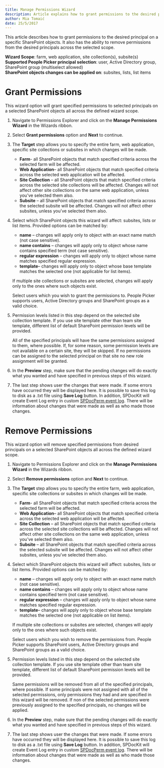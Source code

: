 ```yaml
---
title: Manage Permissions Wizard
description: Article explains how to grant permissions to the desired principal on a specific SharePoint objects.
author: Mia Tomaić
date: 25/5/2017
---
```

This article describes how to grant permissions to the desired principal on a specific SharePoint objects. It also has the ability to remove permissions from the desired principals across the selected scope.

**Wizard Scope**: farm, web application, site collection(s), subsite(s)  
**Supported People Picker principal selection**: user, Active Directory group, SharePoint group (multiselect allowed)  
**SharePoint objects changes can be applied on**: subsites, lists, list items

# Grant Permissions
This wizard option will grant specified permissions to selected principals on a selected SharePoint objects all across the defined wizard scope.
1. Navigate to Permissions Explorer and click on the **Manage Permissions Wizard** in the Wizards ribbon.

2. Select **Grant permissions** option and **Next** to continue.

3. The **Target** step allows you to specify the entire farm, web application, specific site collections or subsites in which changes will be made.

    * **Farm**- all SharePoint objects that match specified criteria across the selected farm will be affected.  
    * **Web Application**– all SharePoint objects that match specified criteria across the selected web application will be affected.  
    * **Site Collection** – all SharePoint objects that match specified criteria across the selected site collections will be affected. Changes will not affect other site collections on the same web application, unless you’ve selected them also.  
    * **Subsite** – all SharePoint objects that match specified criteria across the selected subsite will be affected. Changes will not affect other subsites, unless you’ve selected them also.

4. Select which SharePoint objects this wizard will affect: subsites, lists or list items. Provided options can be matched by:

    * **name** – changes will apply only to object with an exact name match (not case sensitive).  
    * **name contains** – changes will apply only to object whose name contains specified term (not case sensitive).  
    * **regular expression** – changes will apply only to object whose name matches specified regular expression.  
    * **template**– changes will apply only to object whose base template matches the selected one (not applicable for list items).

    If multiple site collections or subsites are selected, changes will apply only to the ones where such objects exist.

    Select users which you wish to grant the permissions to. People Picker supports users, Active Directory groups  and SharePoint groups as a valid choice.

5. Permission levels listed in this step depend on the selected site collection template. If you use site template other than team site template, different list of default SharePoint permission levels will be provided.

    All of the specified principals will have the same permissions assigned to them, where possible. If, for some reason, some permission levels are not available on a certain site, they will be skipped. If no permissions can be assigned to the selected principal on that site no new role assignment will be granted.

6.  In the **Preview** step, make sure that the pending changes will do exactly what you wanted and have specified in previous steps of this wizard.

7.  The last step shows user the changes that were made. If some errors have occurred they will be displayed here. It is possible to save this log to disk as a .txt file using **Save Log** button. In addition, SPDocKit will create Event Log entry in custom [SPDocPerm event log](#internal/permission-management/spdockit-permission-management-event-log). There will be information about changes that were made as well as who made those changes.

# Remove Permissions
This wizard option will remove specified permissions from desired principals on a selected SharePoint objects all across the defined wizard scope.

1. Navigate to Permissions Explorer and click on the **Manage Permissions Wizard** in the Wizards ribbon.

2. Select **Remove permissions** option and **Next** to continue.

3. The **Target** step allows you to specify the entire farm, web application, specific site collections or subsites in which changes will be made. 

    * **Farm**- all SharePoint objects that match specified criteria across the selected farm will be affected. 
    * **Web Application**– all SharePoint objects that match specified criteria across the selected web application will be affected.  
    * **Site Collection** – all SharePoint objects that match specified criteria across the selected site collections will be affected. Changes will not affect other site collections on the same web application, unless you’ve selected them also.  
    * **Subsite** – all SharePoint objects that match specified criteria across the selected subsite will be affected. Changes will not affect other subsites, unless you’ve selected them also.

4. Select which SharePoint objects this wizard will affect: subsites, lists or list items. Provided options can be matched by:

    * **name** – changes will apply only to object with an exact name match (not case sensitive).   
    * **name contains** – changes will apply only to object whose name contains specified term (not case sensitive).
    * **regular expression** – changes will apply only to object whose name matches specified regular expression.
    * **template**– changes will apply only to object whose base template matches the selected one (not applicable on list items).

    If multiple site collections or subsites are selected, changes will apply only to the ones where such objects exist.

    Select users which you wish to remove the permissions from. People Picker supports SharePoint users, Active Directory groups  and SharePoint groups as a valid choice.
5.  Permission levels listed in this step depend on the selected site collection template. If you use site template other than team site template, different list of default SharePoint permission levels will be provided.

    Same permissions will be removed from all of the specified principals, where possible. If some principals were not assigned with all of the selected permissions, only permissions they had and are specified in this wizard will be removed. If non of the selected permissions were previously assigned to the specified principals, no changes will be applied.

6.  In the **Preview** step, make sure that the pending changes will do exactly what you wanted and have specified in previous steps of this wizard.

7. The last step shows user the changes that were made. If some errors have occurred they will be displayed here. It is possible to save this log to disk as a .txt file using **Save Log** button. In addition, SPDocKit will create Event Log entry in custom [SPDocPerm event log](#internal/permission-management/spdockit-permission-management-event-log). There will be information about changes that were made as well as who made those changes.
